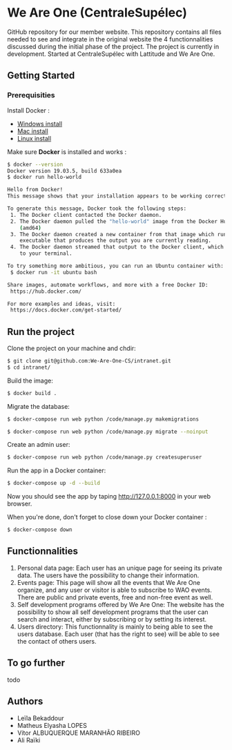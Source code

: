 # We Are One (CentraleSupélec)

GitHub repository for our member website. This repository contains all files needed to see and integrate in the original website the 4 functionnalities discussed during the initial phase of the project. 
The project is currently in development. Started at CentraleSupélec with Lattitude and We Are One.

## Getting Started

### Prerequisities 

Install Docker : 

* [Windows install](https://docs.docker.com/docker-for-windows/install/)
* [Mac install](https://docs.docker.com/docker-for-mac/install/)
* [Linux install](https://www.docker.com/community-edition)

Make sure **Docker** is installed and works : 
```bash 
$ docker --version
Docker version 19.03.5, build 633a0ea
$ docker run hello-world

Hello from Docker!
This message shows that your installation appears to be working correctly.

To generate this message, Docker took the following steps:
 1. The Docker client contacted the Docker daemon.
 2. The Docker daemon pulled the "hello-world" image from the Docker Hub.
    (amd64)
 3. The Docker daemon created a new container from that image which runs the
    executable that produces the output you are currently reading.
 4. The Docker daemon streamed that output to the Docker client, which sent it
    to your terminal.

To try something more ambitious, you can run an Ubuntu container with:
 $ docker run -it ubuntu bash

Share images, automate workflows, and more with a free Docker ID:
 https://hub.docker.com/

For more examples and ideas, visit:
 https://docs.docker.com/get-started/
```

## Run the project

Clone the project on your machine and chdir: 
```bash
$ git clone git@github.com:We-Are-One-CS/intranet.git
$ cd intranet/
```
Build the image: 
```bash 
$ docker build .
```

Migrate the database: 

```bash
$ docker-compose run web python /code/manage.py makemigrations

$ docker-compose run web python /code/manage.py migrate --noinput
```

Create an admin user: 

```bash
$ docker-compose run web python /code/manage.py createsuperuser
```

Run the app in a Docker container: 

```bash
$ docker-compose up -d --build
```

Now you should see the app by taping http://127.0.0.1:8000 in your web browser. 


When you're done, don't forget to close down your Docker container : 

```bash
$ docker-compose down
```

## Functionnalities
1. Personal data page: Each user has an unique page for seeing its private data. The users have the possibility to change their information.
2. Events page: This page will show all the events that We Are One organize, and any user or visitor is able to subscribe to WAO events. There are public and private events, free and non-free event as well.
3. Self development programs offered by We Are One: The website has the possibility to show all self development programs that the user can search and interact, either by subscribing or by setting its interest.
4. Users directory: This functionnality is mainly to being able to see the users database. Each user (that has the right to see) will be able to see the contact of others users.

## To go further
todo

## Authors
- Leïla Bekaddour
- Matheus Elyasha LOPES
- Vítor ALBUQUERQUE MARANHÃO RIBEIRO
- Ali Raïki
